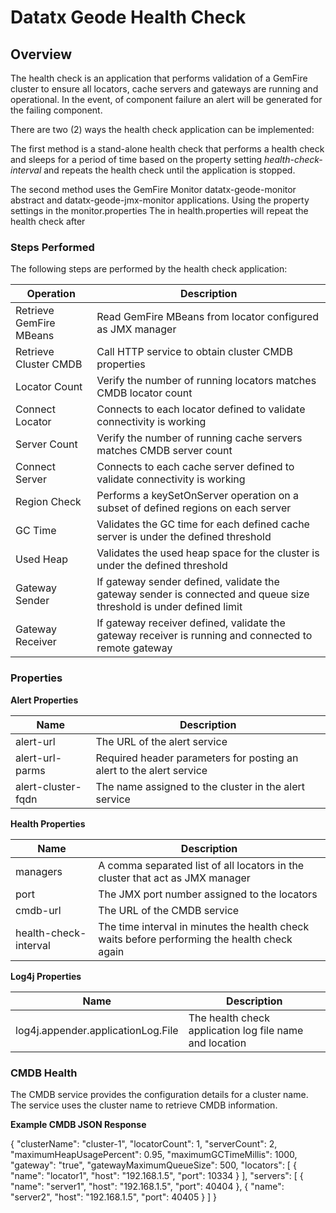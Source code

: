 # Datatx Geode Health Check # 

## Overview ##

The health check is an application that performs validation of a GemFire cluster to ensure all locators, cache servers and 
gateways are running and operational. In the event, of component failure an alert will be generated for the failing component.   

There are two (2) ways the health check application can be implemented:    

The first method is a stand-alone health check that performs a health check and sleeps for a period of time based on the property setting *health-check-interval* and repeats the health check until the application is stopped.   

The second method uses the GemFire Monitor datatx-geode-monitor abstract and datatx-geode-jmx-monitor applications. Using the property settings in the monitor.properties  The in health.properties will repeat the health check after 

### Steps Performed ###

The following steps are performed by the health check application:   

|Operation|Description|
|---------|-----------|
|Retrieve GemFire MBeans|Read GemFire MBeans from locator configured as JMX manager|
|Retrieve Cluster CMDB|Call HTTP service to obtain cluster CMDB properties|
|Locator Count|Verify the number of running locators matches CMDB locator count|
|Connect Locator|Connects to each locator defined to validate connectivity is working|
|Server Count|Verify the number of running cache servers matches CMDB server count|
|Connect Server|Connects to each cache server defined to validate connectivity is working|
|Region Check|Performs a keySetOnServer operation on a subset of defined regions on each server|
|GC Time|Validates the GC time for each defined cache server is under the defined threshold|
|Used Heap|Validates the used heap space for the cluster is under the defined threshold|
|Gateway Sender|If gateway sender defined, validate the gateway sender is connected and queue size threshold is under defined limit|
|Gateway Receiver|If gateway receiver defined, validate the gateway receiver is running and connected to remote gateway|   
 
### Properties ####

**Alert Properties**   

|Name|Description|
|----|-----------|
|alert-url|The URL of the alert service|
|alert-url-parms|Required header parameters for posting an alert to the alert service|
|alert-cluster-fqdn|The name assigned to the cluster in the alert service|

**Health Properties**   

|Name|Description|
|----|-----------|
|managers|A comma separated list of all locators in the cluster that act as JMX manager|
|port|The JMX port number assigned to the locators|
|cmdb-url|The URL of the CMDB service|
|health-check-interval|The time interval in minutes the health check waits before performing the health check again|

**Log4j Properties**   

|Name|Description|
|----|-----------|
|log4j.appender.applicationLog.File|The health check application log file name and location|

### CMDB Health ###

The CMDB service provides the configuration details for a cluster name. The service uses the cluster name to retrieve CMDB information.

**Example CMDB JSON Response**

   {  "clusterName": "cluster-1", "locatorCount": 1, "serverCount": 2, "maximumHeapUsagePercent": 0.95, "maximumGCTimeMillis": 1000,       "gateway": "true", "gatewayMaximumQueueSize": 500, "locators": [  { "name": "locator1", "host": "192.168.1.5", "port": 10334 } ],              "servers": [ { "name": "server1", "host": "192.168.1.5", "port": 40404 }, { "name": "server2", "host": "192.168.1.5", "port": 40405 } ]  }   
	 
